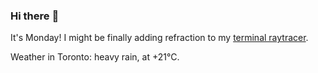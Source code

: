 ### Hi there :wave:

It's Monday! I might be finally adding refraction to my [terminal raytracer](https://github.com/bewuethr/bash-raytracer).

Weather in Toronto: heavy rain, at +21°C.

